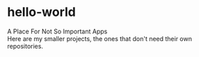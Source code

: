 # hello-world
A Place For Not So Important Apps  
Here are my smaller projects, the ones that don't need their own repositories.
